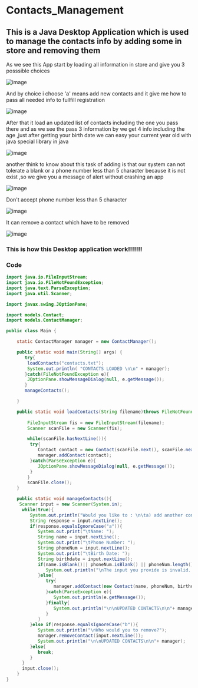 # Contacts_Management
## This is a Java Desktop Application which is used to manage the contacts info by adding some  in store and removing them

As we see this App start by loading all information in store and give you 3 posssible choices 

![image](https://user-images.githubusercontent.com/103323625/193466342-c39e3746-aa04-4636-b4a7-1192ef5959d6.png)

And by choice i choose 'a' means add new contacts and it give me how to pass all needed info to fullfill registration

![image](https://user-images.githubusercontent.com/103323625/193466399-1c6c7dd1-3c74-4ab5-88aa-45a2ca9cdb00.png)

After that it load an updated list of contacts including the one you pass there and as we see the pass 3 information by we
get 4 info including the age ,just after getting your birth date we can easy your current year old with java special library in java 

![image](https://user-images.githubusercontent.com/103323625/193466503-bb51b69f-97de-4f9c-b839-6cb1eb37f54a.png)

another think to know about this task of adding is that our system can not tolerate a blank or 
 a phone number less than 5 character because it is not exist ,so we give you a message of alert without crashing an app
 
 ![image](https://user-images.githubusercontent.com/103323625/193466683-c9a42450-5e9f-4bc4-abfe-002d0de237ab.png)

Don't accept phone number less than 5 character

 ![image](https://user-images.githubusercontent.com/103323625/193466755-ce4558f3-269c-49e9-9789-3f5a447566c0.png)

It can remove a contact which have to be removed 

![image](https://user-images.githubusercontent.com/103323625/193466821-bffc3f71-4923-4182-a753-77241a149763.png)

### This is how this Desktop application work!!!!!!!


### Code

```java
import java.io.FileInputStream;
import java.io.FileNotFoundException;
import java.text.ParseException;
import java.util.Scanner;

import javax.swing.JOptionPane;

import models.Contact;
import models.ContactManager;

public class Main {

    static ContactManager manager = new ContactManager();

    public static void main(String[] args) {
       try{
        loadContacts("contacts.txt");
        System.out.println( "CONTACTS LOADED \n\n" + manager);
       }catch(FileNotFoundException e){
        JOptionPane.showMessageDialog(null, e.getMessage());
       }
       manageContacts();

    }

    public static void loadContacts(String filename)throws FileNotFoundException {
        
        FileInputStream fis = new FileInputStream(filename);
        Scanner scanFile = new Scanner(fis);

        while(scanFile.hasNextLine()){
         try{   
            Contact contact = new Contact(scanFile.next(), scanFile.next(), scanFile.next());
            manager.addContact(contact);
         }catch(ParseException e){
            JOptionPane.showMessageDialog(null, e.getMessage());
         }
        }
        scanFile.close();
    }

    public static void manageContacts(){
     Scanner input = new Scanner(System.in);
      while(true){
         System.out.println("Would you like to : \n\ta) add another contact\n\tb) remove a contact \n\tc) exit");
         String response = input.nextLine();
         if(response.equalsIgnoreCase("a")){
            System.out.print("\tName: ");
            String name = input.nextLine();
            System.out.print("\tPhone Number: ");
            String phoneNum = input.nextLine();
            System.out.print("\tBirth Date: ");
            String birthdate = input.nextLine();
            if(name.isBlank()|| phoneNum.isBlank() || phoneNum.length() < 5){
               System.out.println("\nThe input you provide is invalid. Registration Failed!!");
            }else{
               try{
                  manager.addContact(new Contact(name, phoneNum, birthdate));
               }catch(ParseException e){
                  System.out.println(e.getMessage());
               }finally{
                  System.out.println("\n\nUPDATED CONTACTS\n\n"+ manager);
               }
            }
         }else if(response.equalsIgnoreCase("b")){
            System.out.println("\nWho would you to remove?");
            manager.removeContact(input.nextLine());
            System.out.println("\n\nUPDATED CONTACTS\n\n"+ manager);
         }else{
            break;
         }
      }
      input.close();
    }
}


```
